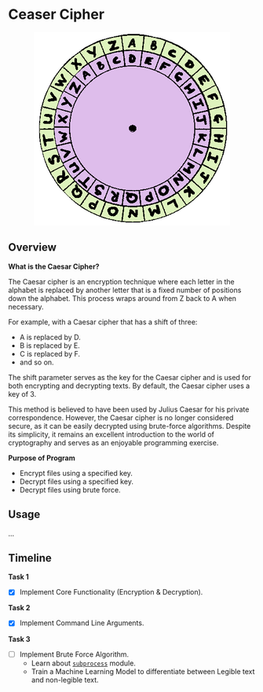# **Ceaser Cipher**

<p align="center">
  <img src="./imgs/caesar-cipher-illustration.gif" alt="CANNOT DISPLAY IMAGE"/>
</p>

## **Overview**

**What is the Caesar Cipher?**

The Caesar cipher is an encryption technique where each letter in the alphabet is replaced by another letter that is a fixed number of positions down the alphabet. This process wraps around from Z back to A when necessary.

For example, with a Caesar cipher that has a shift of three:

- A is replaced by D.
- B is replaced by E.
- C is replaced by F.
- and so on.

The shift parameter serves as the key for the Caesar cipher and is used for both encrypting and decrypting texts. By default, the Caesar cipher uses a key of 3.

This method is believed to have been used by Julius Caesar for his private correspondence. However, the Caesar cipher is no longer considered secure, as it can be easily decrypted using brute-force algorithms. Despite its simplicity, it remains an excellent introduction to the world of cryptography and serves as an enjoyable programming exercise.

**Purpose of Program**

- Encrypt files using a specified key.
- Decrypt files using a specified key.
- Decrypt files using brute force.

## **Usage**

...

## **Timeline**

**Task 1**

- [x] Implement Core Functionality (Encryption & Decryption).

**Task 2**

- [x] Implement Command Line Arguments.

**Task 3**

- [ ] Implement Brute Force Algorithm.
  - Learn about [`subprocess`](https://www.youtube.com/watch?v=2Fp1N6dof0Y) module.
  - Train a Machine Learning Model to differentiate between Legible text and non-legible text.
